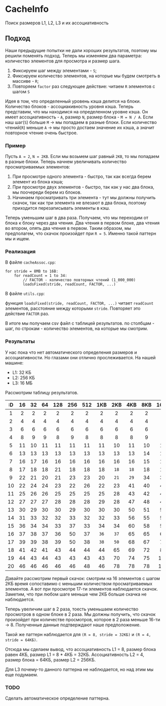 # CacheInfo
Поиск размеров L1, L2, L3 и их ассоциативность

## Подход
Наши предыдущие попытки не дали хороших результатов, поэтому мы решили поменять 
подход. Теперь мы изменяем два параметра: количество элементов для просмотра и размер шага.

1. Фиксируем шаг между элементами - `S`;
2. Фиксируем количество элементов, на которые мы будем смотреть в массиве - `R`;
3. Повторяем `factor` раз следующее действие: читаем `R` элементов с шагом `S` 

Идея в том, что определенный уровень кэша делится на блоки. Количество блоков - ассоциакивность уровня кэша.
Теперь представим, что мы находимся на определенном уровне кэша. Он имеет ассоциативность - `A`, размер `N`, 
размер блока - `M = N / A`. 
Если наш шаг(`S`) больше `M` -> мы попадаем в разные блоки. Если количество чтений(`R`) меньше `A` -> мы просто достаем значение их кэша,
а значит повторное чтение очень быстрое.

### Пример 
Пусть `A = 2`, `N = 2KB`. Если мы возьмем шаг равный `2КB`, то мы попадаем в разные блоки. 
Теперь начнем увеличивать количество просматриваемых элементов: 
1. При просмотре одного элемента - быстро, так как всегда берем элемент из блока кэша;
2. При просмотре двух элементов - быстро, так как у нас два блока, мы поочереди берем из блоков.
3. Начинаем просматривать три элемента - тут мы должны получить скачок, так как три элемента не влезают в два блока,
поэтому приходится перезаписывать элементы в кэш.

Теперь уменьшим шаг в два раза. Получаем, что мы переходим от блока к блоку через два чтения. 
Два чтения в первом блоке, два чтения во втором, опять два чтения в первом. Таким образом, мы предполагем,
что скачок произойдет при `R = 5`. Именно такой паттерн мы и ищем.

### Реализация
В файле `cacheAssoc.cpp`:

```
for stride = 8MB to 16B:
    for readCount = 1 to 34:
        // FACTOR - количество повторных чтений (1_000_000)
        loadsFixed(stride, readCount, FACTOR, ...)
```
В файле `utils.cpp`:

функция `loadsFixed(stride, readCount, FACTOR, ...)` читает `readCount` элементов, 
расстояние между которыми `stride`. Повторяет это действие `FACTOR` раз.

В итоге мы получаем csv файл с таблицей результатов. по столбцам - шаг, по строкам - 
количество элементов, на которые мы смотрим.

### Результаты
У нас пока что нет автоматического определения размеров и ассоциативности. Но глазами они отлично прослеживается.
На нашей машине:
+ L1: 32 КБ
+ L2: 256 КБ
+ L3: 16 МБ

Рассмотрим таблицу результатов.

|:D   |16   |32   |64   |128  |256  |512  |1КB  |2KB  |4KB  |8KB  |16KB |32KB |64KB |128KB|256KB|512KB|1MB  |
|:---:|:---:|:---:|:---:|:---:|:---:|:---:|:---:|:---:|:---:|:---:|:---:|:---:|:---:|:---:|:---:|:---:|:---:|
|1|2|2|2|2|2|2|2|2|2|2|2|1|2|2|2|2|2|
|2|4|4|4|4|4|4|4|4|4|4|4|4|4|4|4|4|4|
|3|6|6|6|6|6|6|6|6|6|6|6|6|6|6|6|6|6|
|4|8|9|9|8|9|8|8|8|8|9|9|`8`|`8`|8|8|8|8|
|5|11|10|11|11|11|11|11|10|11|10|11|`11`|`21`|20|20|21|21|
|6|13|13|13|13|13|13|13|13|13|14|14|13|25|26|26|26|26|
|7|16|17|16|16|16|16|16|16|16|15|15|17|30|30|29|29|31|
|8|17|18|18|21|18|18|18|`18`|`18`|18|17|18|34|33|34|33|33|
|9|22|21|20|21|23|23|20|`21`|`29`|34|37|46|51|52|53|53|52|
|10|22|24|24|23|22|26|22|23|41|40|40|58|59|59|58|58|57|
|11|25|26|26|25|25|25|25|28|43|42|43|64|64|63|63|64|64|
|12|27|27|27|28|28|28|29|28|47|48|47|69|72|69|69|69|70|
|13|30|29|30|30|29|30|30|30|50|51|53|75|77|76|75|75|74|
|14|31|33|32|32|33|32|32|33|56|55|54|80|82|81|81|79|80|
|15|36|34|34|33|37|33|34|34|60|58|58|85|87|86|87|86|85|
|16|37|38|37|36|50|37|`36`|`37`|65|65|64|93|94|94|92|92|92|
|17|39|39|38|39|50|38|`38`|`50`|68|67|75|98|100|99|97|97|97|
|18|41|42|41|43|44|44|44|65|69|72|89|105|106|104|102|101|102|
|19|44|43|44|43|43|43|43|70|74|75|100|113|111|109|108|109|108|
|20|46|46|46|46|46|48|46|78|78|78|117|115|116|113|114|114|114|

Давайте рассмотрим первый скачок: смотрим на 16 элементов с шагом 2КБ время сопоставимо 
с меньшим количеством просматриваемых элементов. А вот при просмотре 17-ти элементов наблюдается скачок.
Заметим, что при любом шаге меньше чем 2КБ больше скачка не наблюдается.

Теперь увеличим шаг в 2 раза, тоесть уменьшаем количество просмотров в одном блоке в 2 раза. 
Мы должны получить, что скачок произойдет при количестве просмотров, которое в 2 раза меньше 16-ти -> 8. 
Полученные данные подтверждают наше предположение.

Такой же паттерн наблюдается для `(R = 8, stride = 32КБ)` и `(R = 4, stride = 64КБ)`.

Отсюда мы сделаем вывод, что ассоциативность L1 = 8, размер блока равен 4КБ, размер L1 = 8 * 4КБ = 32КБ.
Ассоциативность L2 = 4, размер блока = 64КБ, размер L2 = 256КБ. 

Для L3 почему-то данного паттерна не наблюдается, но над этим мы еще подумаем.

### TODO
Сделать автоматическое определение паттерна.